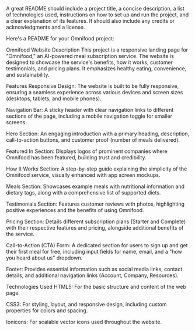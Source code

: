 A great README should include a project title, a concise description, a list of technologies used, instructions on how to set up and run the project, and a clear explanation of its features. It should also include any credits or acknowledgments and a license.

Here's a README for your Omnifood project:

Omnifood Website
Description
This project is a responsive landing page for "Omnifood," an AI-powered meal subscription service. The website is designed to showcase the service's benefits, how it works, customer testimonials, and pricing plans. It emphasizes healthy eating, convenience, and sustainability.

Features
Responsive Design: The website is built to be fully responsive, ensuring a seamless experience across various devices and screen sizes (desktops, tablets, and mobile phones).

Navigation Bar: A sticky header with clear navigation links to different sections of the page, including a mobile navigation toggle for smaller screens.

Hero Section: An engaging introduction with a primary heading, description, call-to-action buttons, and customer proof (number of meals delivered).

Featured In Section: Displays logos of prominent companies where Omnifood has been featured, building trust and credibility.

How It Works Section: A step-by-step guide explaining the simplicity of the Omnifood service, visually enhanced with app screen mockups.

Meals Section: Showcases example meals with nutritional information and dietary tags, along with a comprehensive list of supported diets.

Testimonials Section: Features customer reviews with photos, highlighting positive experiences and the benefits of using Omnifood.

Pricing Section: Details different subscription plans (Starter and Complete) with their respective features and pricing, alongside additional benefits of the service.

Call-to-Action (CTA) Form: A dedicated section for users to sign up and get their first meal for free, including input fields for name, email, and a "how you heard about us" dropdown.

Footer: Provides essential information such as social media links, contact details, and additional navigation links (Account, Company, Resources).

Technologies Used
HTML5: For the basic structure and content of the web page.

CSS3: For styling, layout, and responsive design, including custom properties for colors and spacing.

Ionicons: For scalable vector icons used throughout the website.
